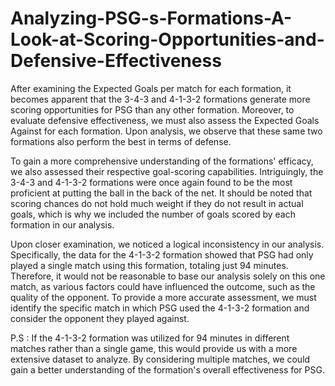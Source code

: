 # Analyzing-PSG-s-Formations-A-Look-at-Scoring-Opportunities-and-Defensive-Effectiveness

After examining the Expected Goals per match for each formation, it becomes apparent that the 3-4-3 and 4-1-3-2 formations generate more scoring opportunities for PSG than any other formation. Moreover, to evaluate defensive effectiveness, we must also assess the Expected Goals Against for each formation. Upon analysis, we observe that these same two formations also perform the best in terms of defense.

To gain a more comprehensive understanding of the formations' efficacy, we also assessed their respective goal-scoring capabilities. Intriguingly, the 3-4-3 and 4-1-3-2 formations were once again found to be the most proficient at putting the ball in the back of the net. It should be noted that scoring chances do not hold much weight if they do not result in actual goals, which is why we included the number of goals scored by each formation in our analysis.

Upon closer examination, we noticed a logical inconsistency in our analysis. Specifically, the data for the 4-1-3-2 formation showed that PSG had only played a single match using this formation, totaling just 94 minutes. Therefore, it would not be reasonable to base our analysis solely on this one match, as various factors could have influenced the outcome, such as the quality of the opponent. To provide a more accurate assessment, we must identify the specific match in which PSG used the 4-1-3-2 formation and consider the opponent they played against.

P.S : If the 4-1-3-2 formation was utilized for 94 minutes in different matches rather than a single game, this would provide us with a more extensive dataset to analyze. By considering multiple matches, we could gain a better understanding of the formation's overall effectiveness for PSG.
